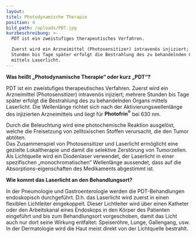 ```yaml
---
layout:
titel: Photodynamische Therapie
position: 4
bild_path: /uploads/PDT.jpg
kurzbeschreibung: >-
  PDT ist ein zweistufiges therapeutisches Verfahren. 

  Zuerst wird ein Arzneimittel (Photosensitizer) intravenös injiziert; mehrere
  Stunden bis Tage später erfolgt die Bestrahlung des zu behandelnden Organs
  mittels Laserlicht.
---
```



**Was hei&szlig;t „Photodynamische Therapie“ oder kurz „PDT“?**

PDT ist ein zweistufiges therapeutisches Verfahren. Zuerst wird ein Arzneimittel (Photosensitizer) intraven&ouml;s injiziert; mehrere Stunden bis Tage sp&auml;ter erfolgt die Bestrahlung des zu behandelnden Organs mittels Laserlicht. Die Wellenl&auml;nge richtet sich nach der Aktivierungswellenl&auml;nge des injizierten Arzneimittels und liegt f&uuml;r **Photofrin<sup>&reg;</sup>** bei 630 nm.

Durch die Beleuchtung wird eine photochemische Reaktion ausgel&ouml;st, welche die Freisetzung von zelltoxischen Stoffen verursacht, die den Tumor abt&ouml;ten.<br>Das Zusammenspiel von Photosensitizer und Laserlicht erm&ouml;glicht eine gezielte Lokaltherapie und damit die selektive Zerst&ouml;rung von Tumorzellen.<br>Als Lichtquelle wird ein Diodenlaser verwendet, der Laserlicht in einer spezifischen „monochromatischen“ Wellenl&auml;nge aussendet, dass auf die Absorptions-eigenschaften des Medikaments abgestimmt ist.

**Wie kommt das Laserlicht an den Behandlungsort?**

In der Pneumologie und Gastroenterologie werden die PDT-Behandlungen endoskopisch durchgef&uuml;hrt. D.h. das Laserlicht wird zuerst in einen flexiblen Lichtleiter eingekoppelt. Dieser Lichtleiter wird &uuml;ber einen Katheter oder den Arbeitskanal eines Endoskops in den K&ouml;rper des Patienten eingef&uuml;hrt und bis zum Behandlungsort vorgeschoben, damit das Licht auch nur dort seine Wirkung entfaltet: Speiser&ouml;hre, Lunge, Gallengang, usw.<br>In der Dermatologie wird die Haut meist direkt von der Lichtquelle bestrahlt.